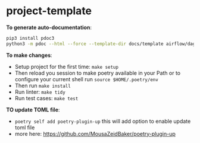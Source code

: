 # project-template


**To generate auto-documentation**:

```bash
pip3 install pdoc3
python3 -m pdoc --html --force --template-dir docs/template airflow/dags -o docs/html
```

**To make changes**:

- Setup project for the first time: `make setup`
- Then reload you session to make poetry available in your Path or to configure your current shell run `source $HOME/.poetry/env`
- Then run `make install`
- Run linter: `make tidy`
- Run test cases: `make test`

**TO update TOML file**:

- `poetry self add poetry-plugin-up` this will add option to enable update toml file
- more here: https://github.com/MousaZeidBaker/poetry-plugin-up
